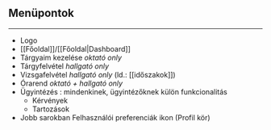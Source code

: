 ## Menüpontok
---
- Logo 
- [[Főoldal]]/[[Főoldal|Dashboard]] 
- Tárgyaim kezelése _oktató only_
- Tárgyfelvétel _hallgató only_
- Vizsgafelvétel _hallgató only_ (ld.: [[időszakok]])
- Órarend _oktató + hallgató only_ 
- Ügyintézés : mindenkinek, ügyintézőknek külön funkcionalitás
	- Kérvények
	- Tartozások
- Jobb sarokban Felhasználói preferenciák ikon (Profil kör)
